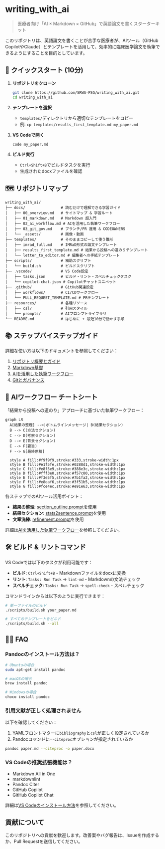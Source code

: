 # writing_with_ai

> 医療者向け「AI × Markdown × GitHub」で英語論文を書くスターターキット

このリポジトリは、英語論文を書くことが苦手な医療者が、AIツール（GitHub CopilotやClaude）とテンプレートを活用して、効率的に臨床医学論文を執筆できるようにすることを目的としています。

## 🚀 クイックスタート (10分)

1. **リポジトリをクローン**
   ```bash
   git clone https://github.com/SRWS-PSG/writing_with_ai.git
   cd writing_with_ai
   ```

2. **テンプレートを選択**
   - `templates/`ディレクトリから適切なテンプレートをコピー
   - 例: `cp templates/results_first_template.md my_paper.md`

3. **VS Codeで開く**
   ```bash
   code my_paper.md
   ```

4. **ビルド実行**
   - `Ctrl+Shift+B`でビルドタスクを実行
   - 生成されたdocxファイルを確認

## 🗺️ リポジトリマップ

```
writing_with_ai/
├── docs/                # 読むだけで理解できる学習ガイド
│   ├── 00_overview.md   # サイトマップ & 学習ルート
│   ├── 01_markdown.md   # Markdown 超入門
│   ├── 02_ai_workflow.md # AIを活用した執筆ワークフロー
│   ├── 03_git_gov.md    # ブランチ/PR 運用 & CODEOWNERS
│   └── _assets/         # 画像・動画
├── templates/           # そのままコピーして使う雛形
│   ├── imrad_full.md    # IMRaD形式の論文テンプレート
│   ├── results_first_template.md # 結果から投稿への道のりテンプレート
│   └── letter_to_editor.md # 編集者への手紙テンプレート
├── scripts/             # 補助スクリプト
│   └── build.sh         # ビルドスクリプト
├── .vscode/             # VS Code設定
│   ├── tasks.json       # ビルド・リント・スペルチェックタスク
│   └── copilot-chat.json # Copilotチャットスニペット
├── .github/             # GitHub関連設定
│   ├── workflows/       # CI/CDワークフロー
│   └── PULL_REQUEST_TEMPLATE.md # PRテンプレート
├── resources/           # 各種リソース
│   ├── csl/             # 引用スタイル
│   └── prompts/         # AIプロンプトライブラリ
└── README.md            # はじめに + 最短10分で動かす手順
```

## 📚 ステップバイステップガイド

詳細な使い方は以下のドキュメントを参照してください：

1. [リポジトリ概要とガイド](docs/00_overview.md)
2. [Markdown基礎](docs/01_markdown.md)
3. [AIを活用した執筆ワークフロー](docs/02_ai_workflow.md)
4. [Gitとガバナンス](docs/03_git_gov.md)

## 🤖 AIワークフロー チートシート

「結果から投稿への道のり」アプローチに基づいた執筆ワークフロー：

```mermaid
graph LR
  A[結果の整理] -->|ボトムラインメッセージ| B(結果セクション)
  B --> C(方法セクション)
  C --> D(考察セクション)
  D --> E(背景セクション)
  E --> F(要旨)
  F --> G[最終原稿]
  
  style A fill:#f9f9f9,stroke:#333,stroke-width:1px
  style B fill:#e1f5fe,stroke:#0288d1,stroke-width:1px
  style C fill:#e8f5e9,stroke:#388e3c,stroke-width:1px
  style D fill:#fff3e0,stroke:#f57c00,stroke-width:1px
  style E fill:#f3e5f5,stroke:#7b1fa2,stroke-width:1px
  style F fill:#e8eaf6,stroke:#3f51b5,stroke-width:1px
  style G fill:#fce4ec,stroke:#e91e63,stroke-width:1px
```

各ステップでのAIツール活用ポイント：
- **結果の整理**: [section_outline.prompt](resources/prompts/section_outline.prompt)を使用
- **結果セクション**: [stats2sentence.prompt](resources/prompts/stats2sentence.prompt)を使用
- **文章洗練**: [refinement.prompt](resources/prompts/refinement.prompt)を使用

詳細は[AIを活用した執筆ワークフロー](docs/02_ai_workflow.md)を参照してください。

## 🛠️ ビルド & リントコマンド

VS Codeでは以下のタスクが利用可能です：

- **ビルド**: `Ctrl+Shift+B` - Markdownファイルをdocxに変換
- **リント**: `Tasks: Run Task` → `lint-md` - Markdownの文法チェック
- **スペルチェック**: `Tasks: Run Task` → `spell-check` - スペルチェック

コマンドラインからは以下のように実行できます：

```bash
# 単一ファイルのビルド
./scripts/build.sh your_paper.md

# すべてのテンプレートをビルド
./scripts/build.sh --all
```

## 🙋‍♂️ FAQ

### Pandocのインストール方法は？

```bash
# Ubuntuの場合
sudo apt-get install pandoc

# macOSの場合
brew install pandoc

# Windowsの場合
choco install pandoc
```

### 引用文献が正しく処理されません

以下を確認してください：

1. YAMLフロントマターに`bibliography`と`csl`が正しく設定されているか
2. Pandocコマンドに`--citeproc`オプションが指定されているか

```bash
pandoc paper.md --citeproc -o paper.docx
```

### VS Codeの推奨拡張機能は？

- Markdown All in One
- markdownlint
- Pandoc Citer
- GitHub Copilot
- GitHub Copilot Chat

詳細は[VS Codeのインストール方法](docs/vs_code_installation.md)を参照してください。

## 貢献について

このリポジトリへの貢献を歓迎します。改善案やバグ報告は、Issueを作成するか、Pull Requestを送信してください。
